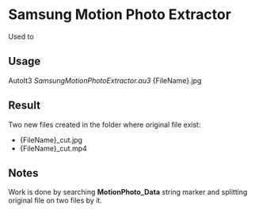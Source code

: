 # Samsung Motion Photo Extractor
Used to 


## Usage
AutoIt3 _SamsungMotionPhotoExtractor.au3_ {FileName}.jpg

## Result
Two new files created in the folder where original file exist:
* {FileName}_cut.jpg
* {FileName}_cut.mp4

## Notes
Work is done by searching **MotionPhoto_Data** string marker and splitting original file on two files by it.
